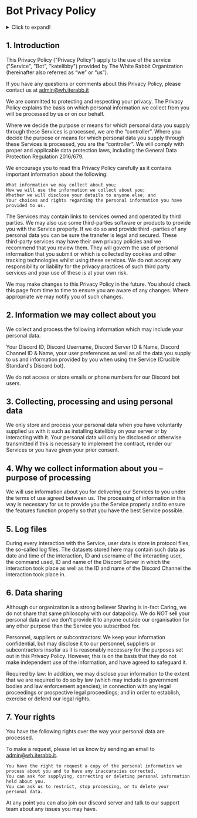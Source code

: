 # Bot Privacy Policy

<details>
 <summary>Click to expand!</summary>
 <h2>Table of Contents</h2>

  <ol>
    <li><a href="#introduction">Introduction</a></li>
    <li><a href="#information">Information we may collect about you</a></li>
    <li><a href="#collecting">Collecting, processing and using personal data</a></li>
    <li><a href="#processing">Why we collect information about you – purpose of processing</a></li>
    <li><a href="#logs">Log files</a></li>
    <li><a href="#sharing">Data sharing</a></li>
    <li><a href="#rights">Your rights</a></li>
  </ol>
</details>

<h2 id="Introduction">1. Introduction</h2>

This Privacy Policy ("Privacy Policy") apply to the use of the service ("Service", "Bot", "katelibby") provided by The White Rabbit Organization (hereinafter also referred as “we” or “us”).

If you have any questions or comments about this Privacy Policy, please contact us at [admin@wh.iterabb.it](mailto:admin@kwh.iterabb.it)

We are committed to protecting and respecting your privacy. The Privacy Policy explains the basis on which personal information we collect from you will be processed by us or on our behalf.

Where we decide the purpose or means for which personal data you supply through these Services is processed, we are the “controller”. Where you decide the purpose or means for which personal data you supply through these Services is processed, you are the “controller”. We will comply with proper and applicable data protection laws, including the General Data Protection Regulation 2016/679.

We encourage you to read this Privacy Policy carefully as it contains important information about the following:

    What information we may collect about you;
    How we will use the information we collect about you;
    Whether we will disclose your details to anyone else; and
    Your choices and rights regarding the personal information you have provided to us.

The Services may contain links to services owned and operated by third parties. We may also use some third-parties software or products to provide you with the Service properly. If we do so and provide third -parties of any personal data you can be sure the transfer is legal and secured. These third-party services may have their own privacy policies and we recommend that you review them. They will govern the use of personal information that you submit or which is collected by cookies and other tracking technologies whilst using these services. We do not accept any responsibility or liability for the privacy practices of such third party services and your use of these is at your own risk.

We may make changes to this Privacy Policy in the future. You should check this page from time to time to ensure you are aware of any changes. Where appropriate we may notify you of such changes.

<h2 id="information">2. Information we may collect about you</h2>

We collect and process the following information which may include your personal data.

Your Discord ID, Discord Username, Discord Server ID & Name, Discord Channel ID & Name, your user preferences as well as all the data you supply to us and information provided by you when using the Service (Crucible Standard's Discord bot).

We do not access or store emails or phone numbers for our Discord bot users.

<h2 id="collecting">3. Collecting, processing and using personal data</h2>

We only store and process your personal data when you have voluntarily supplied us with it such as installing katelibby on your server or by interacting with it. Your personal data will only be disclosed or otherwise transmitted if this is necessary to implement the contract, render our Services or you have given your prior consent.

<h2 id="processing">4. Why we collect information about you – purpose of processing</h2>

We will use information about you for delivering our Services to you under the terms of use agreed between us. The processing of information in this way is necessary for us to provide you the Service properly and to ensure the features function properly so that you have the best Service possible.

<h2 id="logs">5. Log files</h2>

During every interaction with the Service, user data is store in protocol files, the so-called log files. The datasets stored here may contain such data as date and time of the interaction, ID and username of the interacting user, the command used, ID and name of the Discord Server in which the interaction took place as well as the ID and name of the Discord Channel the interaction took place in.

<h2 id="sharing">6. Data sharing</h2>

Although our organization is a strong believer Sharing is in-fact Caring, we do not share that same philosophy with our datapolicy. We do NOT sell your personal data and we don’t provide it to anyone outside our organisation for any other purpose than the Service you subscribed for.

Personnel, suppliers or subcontractors: We keep your information confidential, but may disclose it to our personnel, suppliers or subcontractors insofar as it is reasonably necessary for the purposes set out in this Privacy Policy. However, this is on the basis that they do not make independent use of the information, and have agreed to safeguard it.

Required by law: In addition, we may disclose your information to the extent that we are required to do so by law (which may include to government bodies and law enforcement agencies); in connection with any legal proceedings or prospective legal proceedings; and in order to establish, exercise or defend our legal rights.

<h2 id="rights">7. Your rights</h2>

You have the following rights over the way your personal data are processed.

To make a request, please let us know by sending an email to [admin@wh.iterabb.it](mailto:admin@wh.iterabb.it).

    You have the right to request a copy of the personal information we process about you and to have any inaccuracies corrected.
    You can ask for supplying, correcting or deleting personal information held about you.
    You can ask us to restrict, stop processing, or to delete your personal data.


At any point you can also join our discord server and talk to our support team about any issues you may have.



